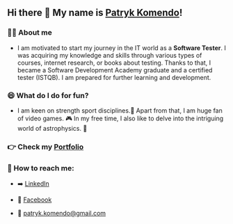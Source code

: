 ## Hi there 👋 My name is [Patryk Komendo](https://www.linkedin.com/in/patryk-komendo/)!

### :technologist: About me 
- I am motivated to start my journey in the IT world as a **Software Tester**. I was acquiring my knowledge and skills through various types of courses, internet research, or books about testing. Thanks to that, I became a Software Development Academy graduate and a certified tester (ISTQB). I am prepared for further learning and development. 

### 😄 What do I do for fun? 
- I am keen on strength sport disciplines.:muscle: Apart from that, I am huge fan of video games. :video_game: In my free time, I also like to delve into the intriguing world of astrophysics. 🚀

### :point_right: Check my [Portfolio](https://github.com/PatrykKomendo/Portfolio) 

### 🤝 How to reach me:

- ➡️ [LinkedIn](https://www.linkedin.com/in/patryk-komendo/)

- 📘 [Facebook](https://www.facebook.com/patryk.komendo/)

- 📧 patryk.komendo@gmail.com

<!--
**PatrykKomendo/PatrykKomendo** is a ✨ _special_ ✨ repository because its `README.md` (this file) appears on your GitHub profile.

Here are some ideas to get you started:

- 🔭 I’m currently working on ...
- 🌱 I’m currently learning ...
- 👯 I’m looking to collaborate on ...
- 🤔 I’m looking for help with ...
- 💬 Ask me about ...
- 📫 How to reach me: ...
- 😄 Pronouns: ...
- ⚡ Fun fact: ...
-->
